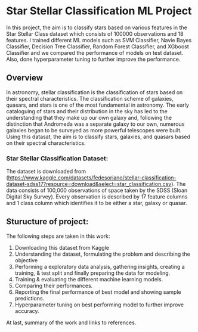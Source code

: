 # Star Stellar Classification ML Project
In this project, the aim is to classify stars based on various features in the Star Stellar Class dataset which consists of 100000 observations and 18 features. I trained different ML models such as SVM Classifier, Navie Bayes Classifier, Decision Tree Classifier, Random Forest Classifier, and XGboost Classifier and we compared the performance of models on test dataset. Also, done hyperparameter tuning to further improve the performance.

## Overview

In astronomy, stellar classification is the classification of stars based on their spectral characteristics. The classification scheme of galaxies, quasars, and stars is one of the most fundamental in astronomy. The early cataloguing of stars and their distribution in the sky has led to the understanding that they make up our own galaxy and, following the distinction that Andromeda was a separate galaxy to our own, numerous galaxies began to be surveyed as more powerful telescopes were built. Using this datasat, the aim is to classify stars, galaxies, and quasars based on their spectral characteristics.

### Star Stellar Classification Dataset: 

The dataset is downloaded from (https://www.kaggle.com/datasets/fedesoriano/stellar-classification-dataset-sdss17?resource=download&select=star_classification.csv). The data consists of 100,000 observations of space taken by the SDSS (Sloan Digital Sky Survey). Every observation is described by 17 feature columns and 1 class column which identifies it to be either a star, galaxy or quasar.


## Sturucture of project:

The following steps are taken in this work:

1. Downloading this dataset from Kaggle
2. Understanding the dataset, formulating the problem and describing the objective
3. Performing a exploratory data analysis, gathering insights, creating a training, & test split and finally preparing the data for modeling.
4. Training & evaluating the different machine learning models.
5. Comparing their performances.
6. Reporting the final performance of best model and showing sample predictions.
7. Hyperparameter tuning on best performing model to further improve accuracy.

At last, summary of the work and links to references.
